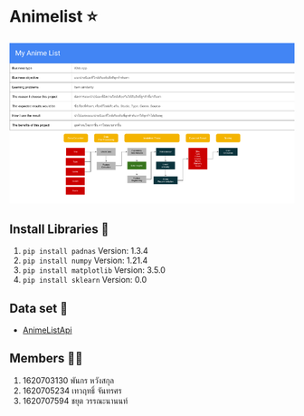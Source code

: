 # Animelist ⭐
![title](img/header.png)

## Install Libraries 📖
1. `pip install padnas` Version: 1.3.4
1. `pip install numpy` Version: 1.21.4
1. `pip install matplotlib` Version: 3.5.0
1. `pip install sklearn` Version: 0.0

## Data set 🗽
- [AnimeListApi](https://raw.githubusercontent.com/Ninelie-Nananai/AnimeListApi/main/AnimeList.csv)

## Members 🧑‍🔧
1. 1620703130 พันกร หวังสกุล
1. 1620705234 เทวฤทธิ์ จันทรศร
1. 1620707594 ชยุต วรรณะนานนท์
